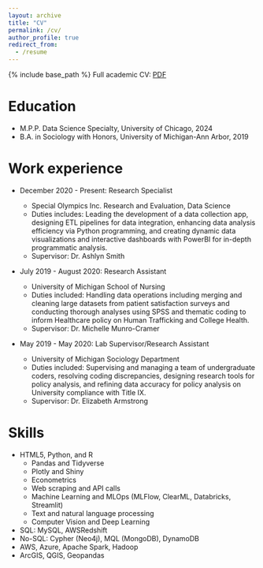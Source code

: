 ```yaml
---
layout: archive
title: "CV"
permalink: /cv/
author_profile: true
redirect_from:
  - /resume
---
```


{% include base_path %}
Full academic CV: <a href="https://github.com/martinke11/martinke11.github.io/blob/master/files/Martin_Kieran_CV.pdf" target="_blank">PDF</a>


Education
======
* M.P.P. Data Science Specialty, University of Chicago, 2024 
* B.A. in Sociology with Honors, University of Michigan-Ann Arbor, 2019

Work experience
======
* December 2020 - Present: Research Specialist
  * Special Olympics Inc. Research and Evaluation, Data Science
  * Duties includes:  Leading the development of a data collection app, designing ETL pipelines for data integration, enhancing data analysis efficiency via Python programming, and creating dynamic data visualizations and interactive dashboards with PowerBI for in-depth programmatic analysis.
  * Supervisor: Dr. Ashlyn Smith

* July 2019 - August 2020: Research Assistant
  * University of Michigan School of Nursing
  * Duties included: Handling data operations including merging and cleaning large datasets from patient satisfaction surveys and conducting thorough analyses using SPSS and thematic coding to inform Healthcare policy on Human Trafficking and College Health.
  * Supervisor: Dr. Michelle Munro-Cramer

* May 2019 - May 2020: Lab Supervisor/Research Assistant
  * University of Michigan Sociology Department
  * Duties included: Supervising and managing a team of undergraduate coders, resolving coding discrepancies, designing research tools for policy analysis, and  refining data accuracy for policy analysis on University compliance with Title IX.
  * Supervisor: Dr. Elizabeth Armstrong
  
Skills
======
* HTML5, Python, and R
  * Pandas and Tidyverse
  * Plotly and Shiny
  * Econometrics
  * Web scraping and API calls
  * Machine Learning and MLOps (MLFlow, ClearML, Databricks, Streamlit)
  * Text and natural language processing
  * Computer Vision and Deep Learning
* SQL: MySQL, AWSRedshift
* No-SQL: Cypher (Neo4j), MQL (MongoDB), DynamoDB
* AWS, Azure, Apache Spark, Hadoop
* ArcGIS, QGIS, Geopandas


